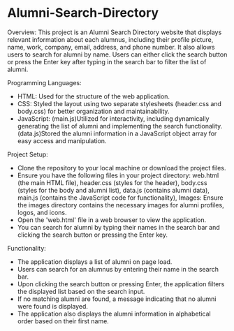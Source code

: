 # Alumni-Search-Directory

Overview: This project is an Alumni Search Directory website that displays relevant information about each alumnus, including their profile picture, name, work, company, email, address, and phone number. It also allows users to search for alumni by name. Users can either click the search button or press the Enter key after typing in the search bar to filter the list of alumni.

Programming Languages:
- HTML: Used for the structure of the web application.
- CSS: Styled the layout using two separate stylesheets (header.css and body.css) for better organization and maintainability.
- JavaScript: (main.js)Utilized for interactivity, including dynamically generating the list of alumni and implementing the search functionality. (data.js)Stored the alumni information in a JavaScript object array for easy access and manipulation.

Project Setup:
- Clone the repository to your local machine or download the project files.
- Ensure you have the following files in your project directory:
 web.html (the main HTML file),
 header.css (styles for the header),
 body.css (styles for the body and alumni list),
 data.js (contains alumni data),
 main.js (contains the JavaScript code for functionality),
 Images: Ensure the images directory contains the necessary images for alumni profiles, logos, and icons.
- Open the 'web.html' file in a web browser to view the application.
- You can search for alumni by typing their names in the search bar and clicking the search button or pressing the Enter key.

Functionality:
- The application displays a list of alumni on page load.
- Users can search for an alumnus by entering their name in the search bar.
- Upon clicking the search button or pressing Enter, the application filters the displayed list based on the search input.
- If no matching alumni are found, a message indicating that no alumni were found is displayed.
- The application also displays the alumni information in alphabetical order based on their first name.


